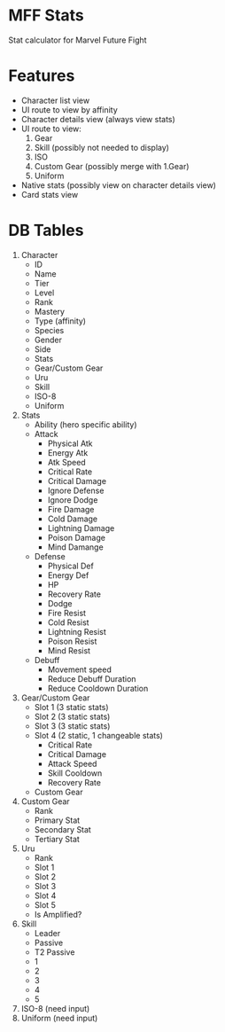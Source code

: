 # MFF Stats
Stat calculator for Marvel Future Fight

# Features
- Character list view
- UI route to view by affinity
- Character details view (always view stats)
- UI route to view:
  1. Gear
  2. Skill (possibly not needed to display)
  3. ISO
  4. Custom Gear (possibly merge with 1.Gear)
  5. Uniform
- Native stats (possibly view on character details view)
- Card stats view

# DB Tables
1. Character
    - ID
    - Name
    - Tier
    - Level
    - Rank
    - Mastery
    - Type (affinity)
    - Species
    - Gender
    - Side
    - Stats
    - Gear/Custom Gear
    - Uru
    - Skill
    - ISO-8
    - Uniform
2. Stats
    - Ability (hero specific ability)
    - Attack
        - Physical Atk
        - Energy Atk
        - Atk Speed
        - Critical Rate
        - Critical Damage
        - Ignore Defense
        - Ignore Dodge
        - Fire Damage
        - Cold Damage
        - Lightning Damage
        - Poison Damage
        - Mind Damange
    - Defense
        - Physical Def
        - Energy Def
        - HP
        - Recovery Rate
        - Dodge
        - Fire Resist
        - Cold Resist
        - Lightning Resist
        - Poison Resist
        - Mind Resist
    - Debuff
        - Movement speed
        - Reduce Debuff Duration
        - Reduce Cooldown Duration
3. Gear/Custom Gear
    - Slot 1 (3 static stats)
    - Slot 2 (3 static stats)
    - Slot 3 (3 static stats)
    - Slot 4 (2 static, 1 changeable stats)
        - Critical Rate
        - Critical Damage
        - Attack Speed
        - Skill Cooldown
        - Recovery Rate
    - Custom Gear
4. Custom Gear
    - Rank
    - Primary Stat
    - Secondary Stat
    - Tertiary Stat
5. Uru
    - Rank
    - Slot 1
    - Slot 2
    - Slot 3
    - Slot 4
    - Slot 5
    - Is Amplified?
6. Skill
    - Leader
    - Passive
    - T2 Passive
    - 1
    - 2
    - 3
    - 4
    - 5
7. ISO-8 (need input)
8. Uniform (need input)
